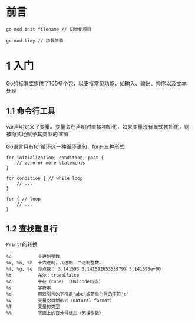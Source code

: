 # 前言

```
go mod init filename // 初始化项目
```

```
go mod tidy // 加载依赖
```

# 1 入门

Go的标准库提供了100多个包，以支持常见功能，如输入、输出、排序以及文本处理

## 1.1 命令行工具

var声明定义了变量。变量会在声明时直接初始化，如果变量没有显式初始化，则被隐式地赋予其类型的*零值*

Go语言只有for循环这一种循环语句，for有三种形式

```
for initialization; condition; post { 
    // zero or more statements
}
```

```
for condition { // while loop
    // ...
}
```

```
for { // loop
    // ...
}
```

## 1.2 查找重复行

`Printf`的转换

```
%d          十进制整数
%x, %o, %b  十六进制，八进制，二进制整数。
%f, %g, %e  浮点数： 3.141593 3.141592653589793 3.141593e+00
%t          布尔：true或false
%c          字符（rune） (Unicode码点)
%s          字符串
%q          带双引号的字符串"abc"或带单引号的字符'c'
%v          变量的自然形式（natural format）
%T          变量的类型
%%          字面上的百分号标志（无操作数）
```

